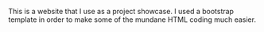 This is a website that I use as a project showcase.
I used a bootstrap template in order to make some of the mundane HTML coding much easier.
